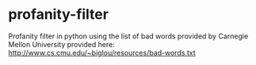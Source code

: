 # profanity-filter

Profanity filter in python using the list of bad words provided by Carnegie Mellon University provided here:
http://www.cs.cmu.edu/~biglou/resources/bad-words.txt
